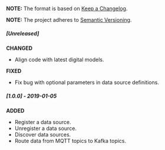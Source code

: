 **NOTE:** The format is based on [Keep a Changelog](http://keepachangelog.com/en/1.0.0/).

**NOTE:** The project adheres to [Semantic Versioning](http://semver.org/spec/v2.0.0.html).

##### [Unreleased]

**CHANGED**

* Align code with latest digital models.

**FIXED**

* Fix bug with optional parameters in data source definitions.


##### [1.0.0] - 2019-01-05

**ADDED**

* Register a data source.
* Unregister a data source.
* Discover data sources.
* Route data from MQTT topics to Kafka topics.
